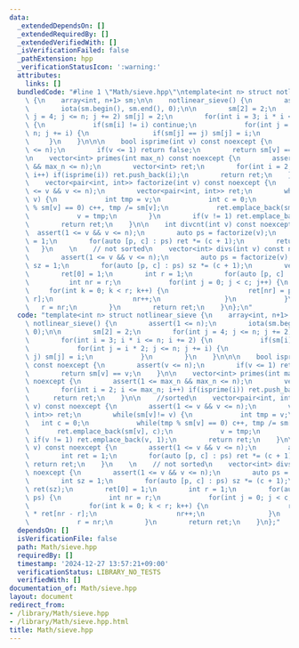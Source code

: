 ```yaml
---
data:
  _extendedDependsOn: []
  _extendedRequiredBy: []
  _extendedVerifiedWith: []
  _isVerificationFailed: false
  _pathExtension: hpp
  _verificationStatusIcon: ':warning:'
  attributes:
    links: []
  bundledCode: "#line 1 \"Math/sieve.hpp\"\ntemplate<int n> struct notlinear_sieve\
    \ {\n    array<int, n+1> sm;\n\n    notlinear_sieve() {\n        assert(1 <= n);\n\
    \        iota(sm.begin(), sm.end(), 0);\n\n        sm[2] = 2;\n        for(int\
    \ j = 4; j <= n; j += 2) sm[j] = 2;\n        for(int i = 3; i * i <= n; i += 2)\
    \ {\n            if(sm[i] != i) continue;\n            for(int j = i * 2; j <=\
    \ n; j += i) {\n                if(sm[j] == j) sm[j] = i;\n            }\n   \
    \     }\n    }\n\n\n    bool isprime(int v) const noexcept {\n        assert(v\
    \ <= n);\n        if(v <= 1) return false;\n        return sm[v] == v;\n    }\n\
    \n    vector<int> primes(int max_n) const noexcept {\n        assert(1 <= max_n\
    \ && max_n <= n);\n        vector<int> ret;\n        for(int i = 2; i <= max_n;\
    \ i++) if(isprime(i)) ret.push_back(i);\n        return ret;\n    }\n\n    //sorted\n\
    \    vector<pair<int, int>> factorize(int v) const noexcept {\n        assert(1\
    \ <= v && v <= n);\n        vector<pair<int, int>> ret;\n        while(sm[v]!=\
    \ v) {\n            int tmp = v;\n            int c = 0;\n            while(tmp\
    \ % sm[v] == 0) c++, tmp /= sm[v];\n            ret.emplace_back(sm[v], c);\n\
    \            v = tmp;\n        }\n        if(v != 1) ret.emplace_back(v, 1);\n\
    \        return ret;\n    }\n\n    int divcnt(int v) const noexcept {\n      \
    \  assert(1 <= v && v <= n);\n        auto ps = factorize(v);\n        int ret\
    \ = 1;\n        for(auto [p, c] : ps) ret *= (c + 1);\n        return ret;\n \
    \   }\n    \n    // not sorted\n    vector<int> divs(int v) const noexcept {\n\
    \        assert(1 <= v && v <= n);\n        auto ps = factorize(v);\n        int\
    \ sz = 1;\n        for(auto [p, c] : ps) sz *= (c + 1);\n        vector<int> ret(sz);\n\
    \        ret[0] = 1;\n        int r = 1;\n        for(auto [p, c] : ps) {\n  \
    \          int nr = r;\n            for(int j = 0; j < c; j++) {\n           \
    \     for(int k = 0; k < r; k++) {\n                    ret[nr] = p * ret[nr -\
    \ r];\n                    nr++;\n                }\n            }\n         \
    \   r = nr;\n        }\n        return ret;\n    }\n};\n"
  code: "template<int n> struct notlinear_sieve {\n    array<int, n+1> sm;\n\n   \
    \ notlinear_sieve() {\n        assert(1 <= n);\n        iota(sm.begin(), sm.end(),\
    \ 0);\n\n        sm[2] = 2;\n        for(int j = 4; j <= n; j += 2) sm[j] = 2;\n\
    \        for(int i = 3; i * i <= n; i += 2) {\n            if(sm[i] != i) continue;\n\
    \            for(int j = i * 2; j <= n; j += i) {\n                if(sm[j] ==\
    \ j) sm[j] = i;\n            }\n        }\n    }\n\n\n    bool isprime(int v)\
    \ const noexcept {\n        assert(v <= n);\n        if(v <= 1) return false;\n\
    \        return sm[v] == v;\n    }\n\n    vector<int> primes(int max_n) const\
    \ noexcept {\n        assert(1 <= max_n && max_n <= n);\n        vector<int> ret;\n\
    \        for(int i = 2; i <= max_n; i++) if(isprime(i)) ret.push_back(i);\n  \
    \      return ret;\n    }\n\n    //sorted\n    vector<pair<int, int>> factorize(int\
    \ v) const noexcept {\n        assert(1 <= v && v <= n);\n        vector<pair<int,\
    \ int>> ret;\n        while(sm[v]!= v) {\n            int tmp = v;\n         \
    \   int c = 0;\n            while(tmp % sm[v] == 0) c++, tmp /= sm[v];\n     \
    \       ret.emplace_back(sm[v], c);\n            v = tmp;\n        }\n       \
    \ if(v != 1) ret.emplace_back(v, 1);\n        return ret;\n    }\n\n    int divcnt(int\
    \ v) const noexcept {\n        assert(1 <= v && v <= n);\n        auto ps = factorize(v);\n\
    \        int ret = 1;\n        for(auto [p, c] : ps) ret *= (c + 1);\n       \
    \ return ret;\n    }\n    \n    // not sorted\n    vector<int> divs(int v) const\
    \ noexcept {\n        assert(1 <= v && v <= n);\n        auto ps = factorize(v);\n\
    \        int sz = 1;\n        for(auto [p, c] : ps) sz *= (c + 1);\n        vector<int>\
    \ ret(sz);\n        ret[0] = 1;\n        int r = 1;\n        for(auto [p, c] :\
    \ ps) {\n            int nr = r;\n            for(int j = 0; j < c; j++) {\n \
    \               for(int k = 0; k < r; k++) {\n                    ret[nr] = p\
    \ * ret[nr - r];\n                    nr++;\n                }\n            }\n\
    \            r = nr;\n        }\n        return ret;\n    }\n};"
  dependsOn: []
  isVerificationFile: false
  path: Math/sieve.hpp
  requiredBy: []
  timestamp: '2024-12-27 13:57:21+09:00'
  verificationStatus: LIBRARY_NO_TESTS
  verifiedWith: []
documentation_of: Math/sieve.hpp
layout: document
redirect_from:
- /library/Math/sieve.hpp
- /library/Math/sieve.hpp.html
title: Math/sieve.hpp
---
```

